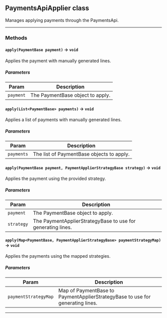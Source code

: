 ## PaymentsApiApplier class

Manages applying payments through the PaymentsApi.

---
### Methods
<!-- panels:start -->
<!-- div:left-panel -->
#### `apply(PaymentBase payment)` → `void`

Applies the payment with manually generated lines.
##### Parameters
|Param|Description|
|-----|-----------|
|`payment` |  The PaymentBase object to apply. |

<!-- panels:end -->
<!-- panels:start -->
<!-- div:left-panel -->
#### `apply(List<PaymentBase> payments)` → `void`

Applies a list of payments with manually generated lines.
##### Parameters
|Param|Description|
|-----|-----------|
|`payments` |  The list of PaymentBase objects to apply. |

<!-- panels:end -->
<!-- panels:start -->
<!-- div:left-panel -->
#### `apply(PaymentBase payment, PaymentApplierStrategyBase strategy)` → `void`

Applies the payment using the provided strategy.
##### Parameters
|Param|Description|
|-----|-----------|
|`payment` |  The PaymentBase object to apply. |
|`strategy` |  The PaymentApplierStrategyBase to use for generating lines. |

<!-- panels:end -->
<!-- panels:start -->
<!-- div:left-panel -->
#### `apply(Map<PaymentBase, PaymentApplierStrategyBase> paymentStrategyMap)` → `void`

Applies the payments using the mapped strategies.
##### Parameters
|Param|Description|
|-----|-----------|
|`paymentStrategyMap` |  Map of PaymentBase to PaymentApplierStrategyBase to use for generating lines. |

<!-- panels:end -->
---
